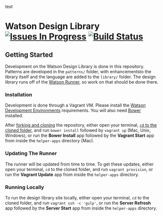 test

# Watson Design Library [![Issues In Progress](https://badge.waffle.io/ibm-watson/design-library.svg?label=In%20Progress&title=Issues%20In%20Progress)](http://waffle.io/ibm-watson/design-library) [![Build Status](https://travis-ci.org/IBM-Watson/design-library.svg?branch=develop)](https://travis-ci.org/IBM-Watson/design-library)


## Getting Started

Development on the Watson Design Library is done in this repository. Patterns are developed in the `patterns/` folder, with enhancementsto the library itself and the language are added to the `library/` folder. The design library runs off of the [Watson Runner](https://github.com/IBM-Watson/runner), so work on that should be done there.

### Installation

Development is done through a Vagrant VM. Please install the [Watson Development Environments](https://github.com/IBM-Watson/environments/blob/gh-pages/README.md#ibm-watson-development-environments) requirements. You will also need [Bower](http://bower.io/) installed.

After [forking and cloning](https://guides.github.com/activities/forking/) the repository, either open your terminal, [`cd` to the cloned folder](http://blog.teamtreehouse.com/introduction-to-the-mac-os-x-command-line), and run `bower install` followed by `vagrant up` (Mac, Unix, Windows), or run the **Bower Install** app followed by the **Vagrant Start** app from inside the `helper-apps` directory (Mac).

### Updating The Runner

The runner will be updated from time to time. To get these updates, either open your terminal, `cd` to the cloned folder, and run `vagrant provision`, or run the **Vagrant Update** app from inside the `helper-apps` directory.

### Running Locally

To run the design library site locally, either open your terminal, `cd` to the cloned folder, and run `vagrant ssh -c 'gulp'`, or run the **Server Refresh** app followed by the **Server Start** app from inside the `helper-apps` directory.
